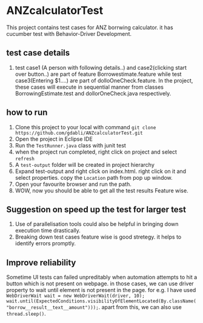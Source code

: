 # ANZcalculatorTest
This project contains test cases for ANZ borrwing calculator. it has cucumber test with Behavior-Driver Development.

## test case details
1. test case1 (A person with following details..) and case2(clicking start over button..) are part of feature Borrowestimate.feature while test case3(Entering $1....) are part of dolloOneCheck.feature. In the project, these cases will execute in sequential manner from classes BorrowingEstimate.test and dollorOneCheck.java respectively. 

## how to run
1. Clone this project to your local with command `git clone https://github.com/gdabli/ANZcalculatorTest.git`
2. Open the project in Eclipse IDE
3. Run the `TestRunner.java` class with junit test
4. when the project run completed, right click on project and select `refresh`
5. A `test-output` folder will be created in project hierarchy
6. Expand test-output and right click on index.html. right click on it and select properties. copy the `Location` path from pop up window.
7. Open your favourite browser and run the path.
8. WOW, now you should be able to get all the test results Feature wise.

## Suggestion on speed up the test for larger test
1. Use of parallelisation tools could also be helpful in bringing down execution time drastically. 
2. Breaking down test cases feature wise is good stretegy. it helps to identify errors promptly.

## Improve reliability
Sometime UI tests can failed unpreditably when automation attempts to hit a button which is not present on webpage. in those cases, we can use driver property to wait until element is not present in the page. for e.g. I have used `WebDriverWait wait = new WebDriverWait(driver, 10);
		wait.until(ExpectedConditions.visibilityOfElementLocated(By.className("borrow__result__text__amount")));`. apart from this, we can also use `thread.sleep()`. 